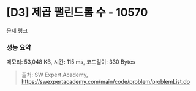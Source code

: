 # [D3] 제곱 팰린드롬 수 - 10570 

[문제 링크](https://swexpertacademy.com/main/code/problem/problemDetail.do?contestProbId=AXO72aaqPrcDFAXS) 

### 성능 요약

메모리: 53,048 KB, 시간: 115 ms, 코드길이: 330 Bytes



> 출처: SW Expert Academy, https://swexpertacademy.com/main/code/problem/problemList.do
